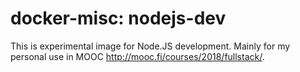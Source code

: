 # docker-misc: nodejs-dev

This is experimental image for Node.JS development. Mainly for my personal use in MOOC <http://mooc.fi/courses/2018/fullstack/>.
